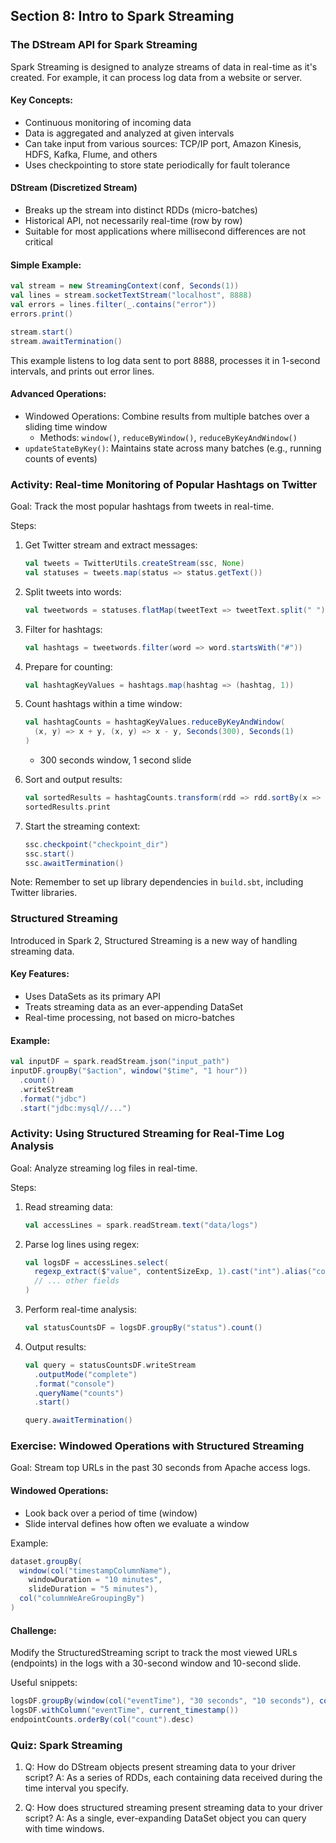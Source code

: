## Section 8: Intro to Spark Streaming

### The DStream API for Spark Streaming

Spark Streaming is designed to analyze streams of data in real-time as it's created. For example, it can process log data from a website or server.

#### Key Concepts:

- Continuous monitoring of incoming data
- Data is aggregated and analyzed at given intervals
- Can take input from various sources: TCP/IP port, Amazon Kinesis, HDFS, Kafka, Flume, and others
- Uses checkpointing to store state periodically for fault tolerance

#### DStream (Discretized Stream)

- Breaks up the stream into distinct RDDs (micro-batches)
- Historical API, not necessarily real-time (row by row)
- Suitable for most applications where millisecond differences are not critical

#### Simple Example:

```scala
val stream = new StreamingContext(conf, Seconds(1))
val lines = stream.socketTextStream("localhost", 8888)
val errors = lines.filter(_.contains("error"))
errors.print()

stream.start()
stream.awaitTermination()
```

This example listens to log data sent to port 8888, processes it in 1-second intervals, and prints out error lines.

#### Advanced Operations:

- Windowed Operations: Combine results from multiple batches over a sliding time window
  - Methods: `window()`, `reduceByWindow()`, `reduceByKeyAndWindow()`
- `updateStateByKey()`: Maintains state across many batches (e.g., running counts of events)

### Activity: Real-time Monitoring of Popular Hashtags on Twitter

Goal: Track the most popular hashtags from tweets in real-time.

Steps:

1. Get Twitter stream and extract messages:
   ```scala
   val tweets = TwitterUtils.createStream(ssc, None)
   val statuses = tweets.map(status => status.getText())
   ```

2. Split tweets into words:
   ```scala
   val tweetwords = statuses.flatMap(tweetText => tweetText.split(" "))
   ```

3. Filter for hashtags:
   ```scala
   val hashtags = tweetwords.filter(word => word.startsWith("#"))
   ```

4. Prepare for counting:
   ```scala
   val hashtagKeyValues = hashtags.map(hashtag => (hashtag, 1))
   ```

5. Count hashtags within a time window:
   ```scala
   val hashtagCounts = hashtagKeyValues.reduceByKeyAndWindow(
     (x, y) => x + y, (x, y) => x - y, Seconds(300), Seconds(1)
   )
   ```
   - 300 seconds window, 1 second slide

6. Sort and output results:
   ```scala
   val sortedResults = hashtagCounts.transform(rdd => rdd.sortBy(x => x._2, false))
   sortedResults.print
   ```

7. Start the streaming context:
   ```scala
   ssc.checkpoint("checkpoint_dir")
   ssc.start()
   ssc.awaitTermination()
   ```

Note: Remember to set up library dependencies in `build.sbt`, including Twitter libraries.

### Structured Streaming

Introduced in Spark 2, Structured Streaming is a new way of handling streaming data.

#### Key Features:

- Uses DataSets as its primary API
- Treats streaming data as an ever-appending DataSet
- Real-time processing, not based on micro-batches

#### Example:

```scala
val inputDF = spark.readStream.json("input_path")
inputDF.groupBy("$action", window("$time", "1 hour"))
  .count()
  .writeStream
  .format("jdbc")
  .start("jdbc:mysql//...")
```

### Activity: Using Structured Streaming for Real-Time Log Analysis

Goal: Analyze streaming log files in real-time.

Steps:

1. Read streaming data:
   ```scala
   val accessLines = spark.readStream.text("data/logs")
   ```

2. Parse log lines using regex:
   ```scala
   val logsDF = accessLines.select(
     regexp_extract($"value", contentSizeExp, 1).cast("int").alias("contentSize"),
     // ... other fields
   )
   ```

3. Perform real-time analysis:
   ```scala
   val statusCountsDF = logsDF.groupBy("status").count()
   ```

4. Output results:
   ```scala
   val query = statusCountsDF.writeStream
     .outputMode("complete")
     .format("console")
     .queryName("counts")
     .start()

   query.awaitTermination()
   ```

### Exercise: Windowed Operations with Structured Streaming

Goal: Stream top URLs in the past 30 seconds from Apache access logs.

#### Windowed Operations:

- Look back over a period of time (window)
- Slide interval defines how often we evaluate a window

Example:
```scala
dataset.groupBy(
  window(col("timestampColumnName"), 
    windowDuration = "10 minutes",
    slideDuration = "5 minutes"),
  col("columnWeAreGroupingBy")
)
```

#### Challenge:

Modify the StructuredStreaming script to track the most viewed URLs (endpoints) in the logs with a 30-second window and 10-second slide.

Useful snippets:
```scala
logsDF.groupBy(window(col("eventTime"), "30 seconds", "10 seconds"), col("endpoint"))
logsDF.withColumn("eventTime", current_timestamp())
endpointCounts.orderBy(col("count").desc)
```

### Quiz: Spark Streaming

1. Q: How do DStream objects present streaming data to your driver script?
   A: As a series of RDDs, each containing data received during the time interval you specify.

2. Q: How does structured streaming present streaming data to your driver script?
   A: As a single, ever-expanding DataSet object you can query with time windows.

